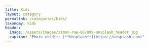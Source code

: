 ```yaml
---
title: Kids
layout: category
permalink: /categories/kids/
taxonomy: kids
header:
  image: /assets/images/simon-rae-667099-unsplash_header.jpg
  caption: "Photo credit: [**Unsplash**](https://unsplash.com)"
---
```

